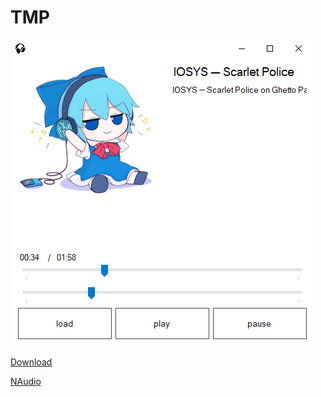 # TMP
![image](Screenshot_2025_06_08-2.png)

[Download](https://drive.google.com/drive/folders/1mIyqS5k-nsr7ysP2APonivqoRa7EXqme?usp=drive_link) 

[NAudio](https://github.com/naudio/NAudio) 
